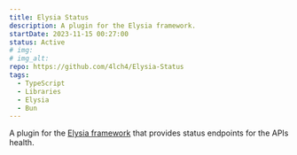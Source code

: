 ```yaml
---
title: Elysia Status
description: A plugin for the Elysia framework.
startDate: 2023-11-15 00:27:00
status: Active
# img: 
# img_alt:
repo: https://github.com/4lch4/Elysia-Status
tags:
  - TypeScript
  - Libraries
  - Elysia
  - Bun
---
```


A plugin for the [Elysia framework][0] that provides status endpoints for the APIs health.

[0]: https://elysiajs.com

